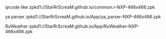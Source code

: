 qrcode like zpkd1://StarRrScreaM.github.io/common.r-NXP-466x466.zpk

ya parser  zpkd1://StarRrScreaM.github.io/App/ya_parser-NXP-466x466.zpk

RuWeather zpkd1://StarRrScreaM.github.io/App/RuWeather-NXP-466x466.zpk
